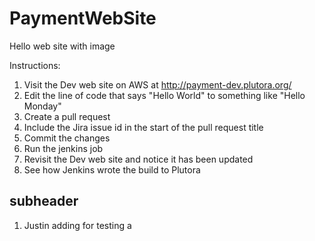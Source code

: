 # PaymentWebSite

Hello web site with image

Instructions:
1. Visit the Dev web site on AWS at http://payment-dev.plutora.org/
2. Edit the line of code that says "Hello World" to something like "Hello Monday"
3. Create a pull request
4. Include the Jira issue id in the start of the pull request title
5. Commit the changes
6. Run the jenkins job
7. Revisit the Dev web site and notice it has been updated
8. See how Jenkins wrote the build to Plutora

## subheader
1. Justin adding for testing a
